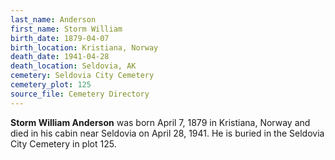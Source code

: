 ```yaml
---
last_name: Anderson
first_name: Storm William
birth_date: 1879-04-07
birth_location: Kristiana, Norway
death_date: 1941-04-28
death_location: Seldovia, AK
cemetery: Seldovia City Cemetery
cemetery_plot: 125
source_file: Cemetery Directory
---
```

**Storm William   Anderson**  was born April 7, 1879 in Kristiana, Norway and died in his cabin near Seldovia on April 28, 1941. He is buried in the Seldovia City Cemetery in plot 125.  
